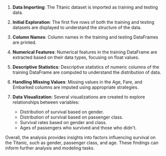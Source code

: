 1. **Data Importing**: The Titanic dataset is imported as training and testing data.

2. **Initial Exploration**: The first five rows of both the training and testing datasets are displayed to understand the structure of the data.

3. **Column Names**: Column names in the training and testing DataFrames are printed.

4. **Numerical Features**: Numerical features in the training DataFrame are extracted based on their data types, focusing on float values.

5. **Descriptive Statistics**: Descriptive statistics of numeric columns of the training DataFrame are computed to understand the distribution of data.

6. **Handling Missing Values**: Missing values in the Age, Fare, and Embarked columns are imputed using appropriate strategies.

7. **Data Visualization**: Several visualizations are created to explore relationships between variables:
   - Distribution of survival based on gender.
   - Distribution of survival based on passenger class.
   - Survival rates based on gender and class.
   - Ages of passengers who survived and those who didn't.

Overall, the analysis provides insights into factors influencing survival on the Titanic, such as gender, passenger class, and age. These findings can inform further analysis and modeling tasks.
